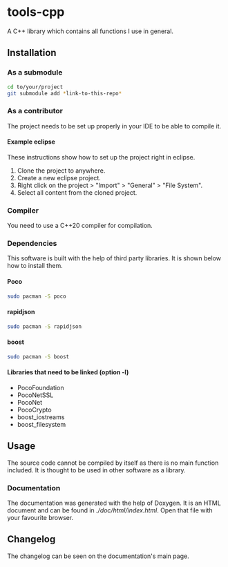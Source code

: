# tools-cpp
A C++ library which contains all functions I use in general.

## Installation
### As a submodule
```sh
cd to/your/project
git submodule add *link-to-this-repo*
```

### As a contributor
The project needs to be set up properly in your IDE to be able to compile it.

#### Example eclipse
These instructions show how to set up the project right in eclipse.
1. Clone the project to anywhere.
2. Create a new eclipse project.
3. Right click on the project > "Import" > "General" > "File System".
4. Select all content from the cloned project.

### Compiler
You need to use a C++20 compiler for compilation.

### Dependencies
This software is built with the help of third party libraries. It is shown below how to install them.

#### Poco
```sh
sudo pacman -S poco
```

#### rapidjson
```sh
sudo pacman -S rapidjson
```

#### boost
```sh
sudo pacman -S boost
```

#### Libraries that need to be linked (option -l)
* PocoFoundation
* PocoNetSSL
* PocoNet
* PocoCrypto
* boost_iostreams
* boost_filesystem

## Usage
The source code cannot be compiled by itself as there is no main function included. It is thought to be used in other software as a library.

### Documentation
The documentation was generated with the help of Doxygen. It is an HTML document and can be found in *./doc/html/index.html*. Open that file with your favourite browser.

## Changelog
The changelog can be seen on the documentation's main page.

